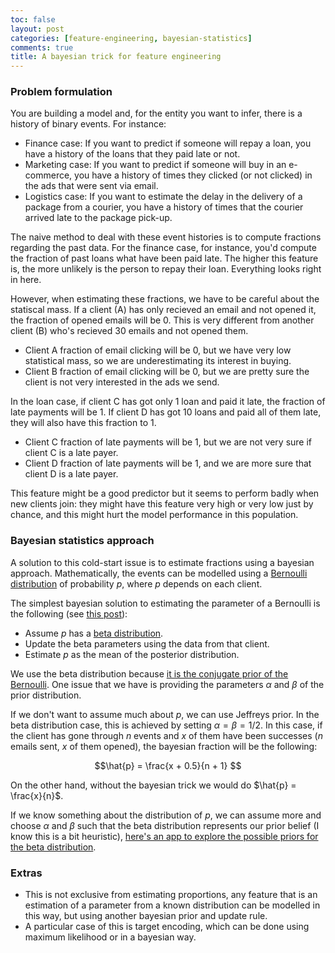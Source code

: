 ```yaml
---
toc: false
layout: post
categories: [feature-engineering, bayesian-statistics]
comments: true
title: A bayesian trick for feature engineering
---
```


### Problem formulation

You are building a model and, for the entity you want to infer, there is a history of binary events. For instance:

- Finance case: If you want to predict if someone will repay a loan, you have a history of the loans that they paid late or not.
- Marketing case: If you want to predict if someone will buy in an e-commerce, you have a history of times they clicked (or not clicked) in the ads that were sent via email.
- Logistics case: If you want to estimate the delay in the delivery of a package from a courier, you have a history of times that the courier arrived late to the package pick-up.

The naive method to deal with these event histories is to compute fractions regarding the past data. For the finance case, for instance, you'd compute the fraction of past loans what have been paid late. The higher this feature is, the more unlikely is the person to repay their loan. Everything looks right in here. 

However, when estimating these fractions, we have to be careful about the statiscal mass. If a client (A) has only recieved an email and not opened it, the fraction of opened emails will be 0. This is very different from another client (B) who's recieved 30 emails and not opened them. 

- Client A fraction of email clicking will be 0, but we have very low statistical mass, so we are underestimating its interest in buying.
- Client B fraction of email clicking will be 0, but we are pretty sure the client is not very interested in the ads we send.

In the loan case, if client C has got only 1 loan and paid it late, the fraction of late payments will be 1. If client D has got 10 loans and paid all of them late, they will also have this fraction to 1.

- Client C fraction of late payments will be 1, but we are not very sure if client C is a late payer.
- Client D fraction of late payments will be 1, and we are more sure that client D is a late payer.

This feature might be a good predictor but it seems to perform badly when new clients join: they might have this feature very high or very low just by chance, and this might hurt the model performance in this population.

### Bayesian statistics approach

A solution to this cold-start issue is to estimate fractions using a bayesian approach. Mathematically, the events can be modelled using a [Bernoulli distribution](https://en.wikipedia.org/wiki/Bernoulli_distribution) of probability $p$, where $p$ depends on each client. 

The simplest bayesian solution to estimating the parameter of a Bernoulli is the following (see [this post](http://www.sumsar.net/blog/2018/12/visualizing-the-beta-binomial/)):

- Assume $p$ has a [beta distribution](https://en.wikipedia.org/wiki/Beta_distribution).
- Update the beta parameters using the data from that client.
- Estimate $p$ as the mean of the posterior distribution.

We use the beta distribution because [it is the conjugate prior of the Bernoulli](https://en.wikipedia.org/wiki/Conjugate_prior#Table_of_conjugate_distributions). One issue that we have is providing the parameters $\alpha$ and $\beta$ of the prior distribution. 

If we don't want to assume much about $p$, we can use Jeffreys prior. In the beta distribution case, this is achieved by setting $\alpha = \beta = 1/2$. In this case, if the client has gone through $n$ events and $x$ of them have been successes ($n$ emails sent, $x$ of them opened), the bayesian fraction will be the following: 

$$\hat{p} = \frac{x + 0.5}{n + 1} $$

On the other hand, without the bayesian trick we would do $\hat{p} = \frac{x}{n}$.

If we know something about the distribution of $p$, we can assume more and choose $\alpha$ and $\beta$ such that the beta distribution represents our prior belief (I know this is a bit heuristic), [here's an app to explore the possible priors for the beta distribution](https://r.amherst.edu/apps/nhorton/Shiny-Bayes/).

### Extras

- This is not exclusive from estimating proportions, any feature that is an estimation of a parameter from a known distribution can be modelled in this way, but using another bayesian prior and update rule.
- A particular case of this is target encoding, which can be done using maximum likelihood or in a bayesian way.

